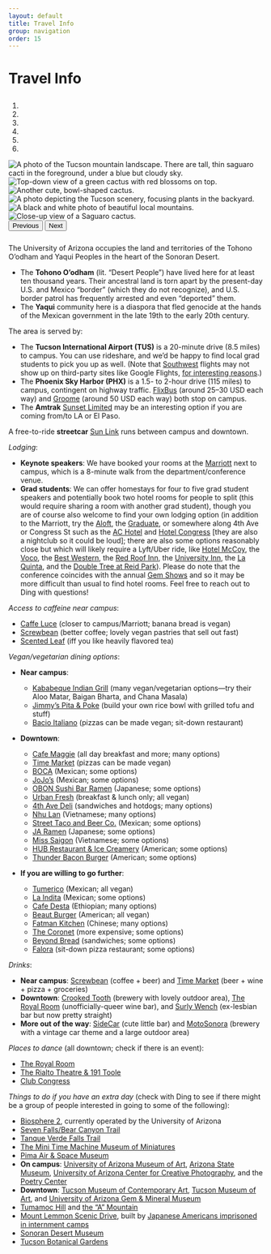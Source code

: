 ```yaml
---
layout: default
title: Travel Info
group: navigation
order: 15
---
```


# Travel Info

<div class="col-12 col-lg-10 col-lg-offset-1 text-center" style="margin-top: 1.75rem; margin-bottom: 0.5rem;">
  <div class="carousel slide carousel-fade" data-ride="carousel" id="carousel-fade" style="margin-bottom: 1.75em;">
      <ol class="carousel-indicators">
        <li data-target="#carousel-fade" data-slide-to="0" class="active"></li>
        <li data-target="#carousel-fade" data-slide-to="1"></li>
        <li data-target="#carousel-fade" data-slide-to="2"></li>
        <li data-target="#carousel-fade" data-slide-to="3"></li>
        <li data-target="#carousel-fade" data-slide-to="4"></li>
        <li data-target="#carousel-fade" data-slide-to="5"></li>
      </ol>
      <div class="carousel-inner">
        <div class="carousel-item active">
          <img class="d-block w-100" src="{{ site.baseurl }}/img/IMG_0106.jpg" alt="A photo of the Tucson mountain landscape. There are tall, thin saguaro cacti in the foreground, under a blue but cloudy sky.">
        </div>
        <div class="carousel-item">
          <img class="d-block w-100" src="{{ site.baseurl }}/img/IMG_0104.jpg" alt="Top-down view of a green cactus with red blossoms on top.">
        </div>
        <div class="carousel-item">
          <img class="d-block w-100" src="{{ site.baseurl }}/img/IMG_0101.JPG" alt="Another cute, bowl-shaped cactus.">
        </div>
        <div class="carousel-item">
          <img class="d-block w-100" src="{{ site.baseurl }}/img/IMG_0103.JPG" alt="A photo depicting the Tucson scenery, focusing plants in the backyard.">
        </div>
        <div class="carousel-item">
          <img class="d-block w-100" src="{{ site.baseurl }}/img/IMG_0098.JPG" alt="A black and white photo of beautiful local mountains.">
        </div>
        <div class="carousel-item">
          <img class="d-block w-100" src="{{ site.baseurl }}/img/IMG_0102.JPG" alt="Close-up view of a Saguaro cactus.">
        </div>
      </div>
      <button class="carousel-control-prev" type="button" data-target="#carousel-fade" data-slide="prev">
        <span class="carousel-control-prev-icon" aria-hidden="true"></span>
        <span class="sr-only">Previous</span>
      </button>
      <button class="carousel-control-next" type="button" data-target="#carousel-fade" data-slide="next">
        <span class="carousel-control-next-icon" aria-hidden="true"></span>
        <span class="sr-only">Next</span>
      </button>
  </div>
</div>

The University of Arizona occupies the land and territories of the Tohono O’odham and Yaqui Peoples in the heart of the Sonoran Desert.

- The **Tohono O’odham** (lit. “Desert People”) have lived here for at least ten thousand years. Their ancestral land is torn apart by the present-day U.S. and Mexico “border” (which they do not recognize), and U.S. border patrol has frequently arrested and even “deported” them.
- The **Yaqui** community here is a diaspora that fled genocide at the hands of the Mexican government in the late 19th to the early 20th century.

The area is served by:

- The **Tucson International Airport (TUS)** is a 20-minute drive (8.5 miles) to campus. You can use rideshare, and we’d be happy to find local grad students to pick you up as well. (Note that [Southwest](https://www.southwest.com/) flights may not show up on third-party sites like Google Flights, [for interesting reasons](https://www.youtube.com/watch?v=1-m_Jjse-cs).)
- The **Phoenix Sky Harbor (PHX)** is a 1.5- to 2-hour drive (115 miles) to campus, contingent on highway traffic. [FlixBus](https://www.flixbus.com/) (around 25–30 USD each way) and [Groome](https://groometransportation.com/tucson/) (around 50 USD each way) both stop on campus.
- The **Amtrak** [Sunset Limited](https://www.amtrak.com/sunset-limited-train) may be an interesting option if you are coming from/to LA or El Paso.

A free-to-ride **streetcar** [Sun Link](https://www.suntran.com/routes-services/sunlink/) runs between campus and downtown.

*Lodging*:

- **Keynote speakers**: We have booked your rooms at the [Marriott](https://maps.app.goo.gl/Cn9yTCY2nhhZSKYR9) next to campus, which is a 8-minute walk from the department/conference venue.
- **Grad students**: We can offer homestays for four to five grad student speakers and potentially book two hotel rooms for people to split (this would require sharing a room with another grad student), though you are of course also welcome to find your own lodging option (in addition to the Marriott, try the [Aloft](https://www.marriott.com/en-us/hotels/tusal-aloft-tucson-university/overview/), the [Graduate](https://www.hilton.com/en/hotels/tusgtgu-graduate-tucson/), or somewhere along 4th Ave or Congress St such as the [AC Hotel](https://www.marriott.com/en-us/hotels/tusad-ac-hotel-tucson-downtown/overview/) and [Hotel Congress](https://hotelcongress.com/) [they are also a nightclub so it could be loud]; there are also some options reasonably close but which will likely require a Lyft/Uber ride, like [Hotel McCoy](https://www.hotelmccoy.com/),  the [Voco](https://www.ihg.com/voco/hotels/us/en/tucson/tusvo/hoteldetail), the [Best Western](https://www.bestwestern.com/en_US/book/hotels-in-tucson/best-western-royal-sun-inn-suites/propertyCode.03074.html), the [Red Roof Inn](https://www.redroof.com/property/az/tucson/rri1115), the [University Inn](https://www.universityinntucson.com/), the [La Quinta](https://www.wyndhamhotels.com/laquinta/tucson-arizona/la-quinta-tucson-reid-park/overview), and the [Double Tree at Reid Park](https://www.hilton.com/en/hotels/tusbtdt-doubletree-tucson-reid-park/)). Please do note that the conference coincides with the annual [Gem Shows](https://www.visittucson.org/tucson-gem-mineral-fossil-showcase/) and so it may be more difficult than usual to find hotel rooms. Feel free to reach out to Ding with questions!

*Access to caffeine near campus*:

- [Caffe Luce](https://g.co/kgs/g3JYEFu) (closer to campus/Marriott; banana bread is vegan)
- [Screwbean](https://g.co/kgs/3f5457R) (better coffee; lovely vegan pastries that sell out fast)
- [Scented Leaf](https://g.co/kgs/guCEgqH) (iff you like heavily flavored tea)

*Vegan/vegetarian dining options*:

- **Near campus**:
  - [Kababeque Indian Grill](https://g.co/kgs/7vK1jbX) (many vegan/vegetarian options—try their Aloo Matar, Baigan Bharta, and Chana Masala)
  - [Jimmy’s Pita & Poke](https://jimmyspitaandpoke.com/menu/) (build your own rice bowl with grilled tofu and stuff)
  - [Bacio Italiano](https://g.co/kgs/PRHSSBz) (pizzas can be made vegan; sit-down restaurant)

- **Downtown**:
  - [Cafe Maggie](https://maps.app.goo.gl/DB4yX4Eb38bnJpeb7) (all day breakfast and more; many options)
  - [Time Market](https://maps.app.goo.gl/RiyhkqEWpUfQLfsw9) (pizzas can be made vegan)
  - [BOCA](https://maps.app.goo.gl/i57KPGaA8UnHhsXy7) (Mexican; some options)
  - [JoJo’s](https://maps.app.goo.gl/Tan9xqJ14kDK98af9) (Mexican; some options)
  - [OBON Sushi Bar Ramen](https://g.co/kgs/rsE522H) (Japanese; some options)
  - [Urban Fresh](https://maps.app.goo.gl/toxBfswDc29N9Jo18) (breakfast & lunch only; all vegan)
  - [4th Ave Deli](https://g.co/kgs/oMDf8qe) (sandwiches and hotdogs; many options)
  - [Nhu Lan](https://g.co/kgs/4SHmq8S) (Vietnamese; many options)
  - [Street Taco and Beer Co.](https://maps.app.goo.gl/VJEQCAXxktNtURU56) (Mexican; some options)
  - [JA Ramen](https://maps.app.goo.gl/86wgLEJWcrhiyXT57) (Japanese; some options)
  - [Miss Saigon](https://maps.app.goo.gl/BJazAn9mU1yf81Go6) (Vietnamese; some options)
  - [HUB Restaurant & Ice Creamery](https://maps.app.goo.gl/MzUtdpp1jvSLgnHW8) (American; some options)
  - [Thunder Bacon Burger](https://maps.app.goo.gl/1yqa4gsG68AM8feq6) (American; some options)

- **If you are willing to go further**:
  - [Tumerico](https://maps.app.goo.gl/P9vygXCBUtussNSm7) (Mexican; all vegan)
  - [La Indita](https://g.co/kgs/kD7TLk8) (Mexican; some options)
  - [Cafe Desta](https://g.co/kgs/BRHCsmo) (Ethiopian; many options)
  - [Beaut Burger](https://g.co/kgs/wNNjZtT) (American; all vegan)
  - [Fatman Kitchen](https://g.co/kgs/MHb6nLo) (Chinese; many options)
  - [The Coronet](https://coronettucson.com/restaurant/) (more expensive; some options)
  - [Beyond Bread](https://maps.app.goo.gl/e7veLrX44mXGg43KA) (sandwiches; some options)
  - [Falora](https://maps.app.goo.gl/gDvKwVGvmgCxdFvy6) (sit-down pizza restaurant; some options)


*Drinks*:

- **Near campus**: [Screwbean](https://g.co/kgs/3f5457R) (coffee + beer) and [Time Market](https://g.co/kgs/hcA7fpM) (beer + wine + pizza + groceries)
- **Downtown**: [Crooked Tooth](https://g.co/kgs/Txu2eTR) (brewery with lovely outdoor area), [The Royal Room](https://www.instagram.com/theroyalroomtucson/?hl=en) (unofficially-queer wine bar), and [Surly Wench](https://g.co/kgs/PQGvZi8) (ex-lesbian bar but now pretty straight)
- **More out of the way**: [SideCar](https://maps.app.goo.gl/Rjk7A31EpxqjV5g2A) (cute little bar) and [MotoSonora](https://maps.app.goo.gl/5sWN1sL3uvbceL3L6) (brewery with a vintage car theme and a large outdoor area)

*Places to dance* (all downtown; check if there is an event):

- [The Royal Room](https://www.instagram.com/theroyalroomtucson/?hl=en)
- [The Rialto Theatre & 191 Toole](https://www.rialtotheatre.com/calendar/)
- [Club Congress](https://hotelcongress.com/calendar/)

*Things to do if you have an extra day* (check with Ding to see if there might be a group of people interested in going to some of the following):

- [Biosphere 2](https://biosphere2.org/), currently operated by the University of Arizona
- [Seven Falls/Bear Canyon Trail](https://www.arizonahikersguide.com/all-hikes/hike-seven-falls-tucson)
- [Tanque Verde Falls Trail](https://www.fs.usda.gov/Internet/FSE_DOCUMENTS/fseprd1173388.pdf)
- [The Mini Time Machine Museum of Miniatures](https://theminitimemachine.org/)
- [Pima Air & Space Museum](https://pimaair.org/plan-your-visit/general-admission/)
- **On campus**: [University of Arizona Museum of Art](https://artmuseum.arizona.edu/), [Arizona State Museum](https://statemuseum.arizona.edu/), [University of Arizona Center for Creative Photography](https://ccp.arizona.edu/), and the [Poetry Center](https://poetry.arizona.edu/)
- **Downtown**: [Tucson Museum of Contemporary Art](https://moca-tucson.org/), [Tucson Museum of Art](https://www.tucsonmuseumofart.org/), and [University of Arizona Gem & Mineral Museum](https://uamineralmuseum.com/)
- [Tumamoc Hill](https://www.arizonahikersguide.com/all-hikes/hike-tumamoc-hill-tucson-mountain-range) and [the “A” Mountain](https://www.visittucson.org/listing/sentinel-peak-a-mountain/1253/)
- [Mount Lemmon Scenic Drive](https://www.visittucson.org/things-to-do/outdoors/mountains/mount-lemmon/), built by [Japanese Americans imprisoned in internment camps](https://www.fs.usda.gov/recarea/coronado/recarea/?recid=25648)
- [Sonoran Desert Museum](https://www.desertmuseum.org/)
- [Tucson Botanical Gardens](https://tucsonbotanical.org)